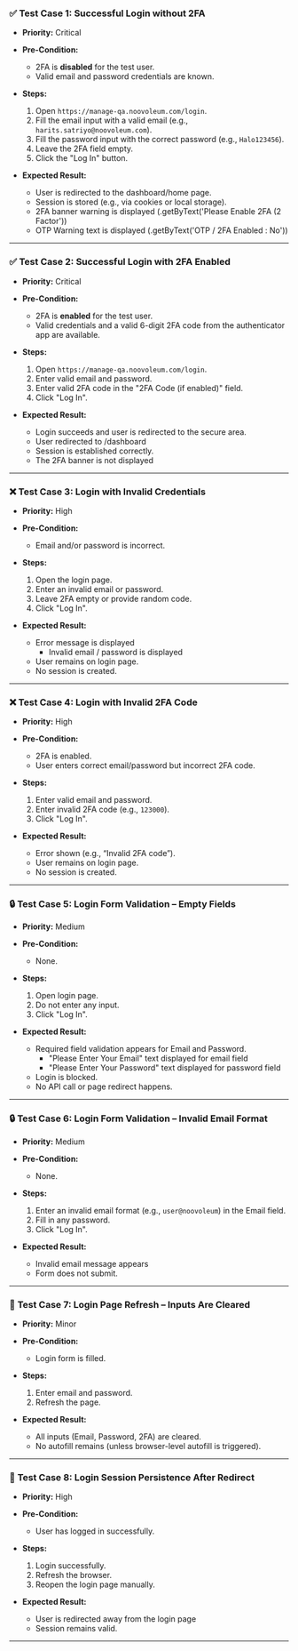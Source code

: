 ### ✅ **Test Case 1: Successful Login without 2FA**

* **Priority:** Critical
* **Pre-Condition:**

  * 2FA is **disabled** for the test user.
  * Valid email and password credentials are known.
* **Steps:**

  1. Open `https://manage-qa.noovoleum.com/login`.
  2. Fill the email input with a valid email (e.g., `harits.satriyo@noovoleum.com`).
  3. Fill the password input with the correct password (e.g., `Halo123456`).
  4. Leave the 2FA field empty.
  5. Click the "Log In" button.
* **Expected Result:**

  * User is redirected to the dashboard/home page.
  * Session is stored (e.g., via cookies or local storage).
  * 2FA banner warning is displayed (.getByText('Please Enable 2FA (2 Factor'))
  * OTP Warning text is displayed (.getByText('OTP / 2FA Enabled : No'))

---

### ✅ **Test Case 2: Successful Login with 2FA Enabled**

* **Priority:** Critical
* **Pre-Condition:**

  * 2FA is **enabled** for the test user.
  * Valid credentials and a valid 6-digit 2FA code from the authenticator app are available.
* **Steps:**

  1. Open `https://manage-qa.noovoleum.com/login`.
  2. Enter valid email and password.
  3. Enter valid 2FA code in the "2FA Code (if enabled)" field.
  4. Click "Log In".
* **Expected Result:**

  * Login succeeds and user is redirected to the secure area.
  * User redirected to /dashboard
  * Session is established correctly.
  * The 2FA banner is not displayed

---

### ❌ **Test Case 3: Login with Invalid Credentials**

* **Priority:** High
* **Pre-Condition:**

  * Email and/or password is incorrect.
* **Steps:**

  1. Open the login page.
  2. Enter an invalid email or password.
  3. Leave 2FA empty or provide random code.
  4. Click "Log In".
* **Expected Result:**

  * Error message is displayed
    * Invalid email / password is displayed
  * User remains on login page.
  * No session is created.

---

### ❌ **Test Case 4: Login with Invalid 2FA Code**

* **Priority:** High
* **Pre-Condition:**

  * 2FA is enabled.
  * User enters correct email/password but incorrect 2FA code.
* **Steps:**

  1. Enter valid email and password.
  2. Enter invalid 2FA code (e.g., `123000`).
  3. Click "Log In".
* **Expected Result:**

  * Error shown (e.g., “Invalid 2FA code”).
  * User remains on login page.
  * No session is created.

---

### 🔒 **Test Case 5: Login Form Validation – Empty Fields**

* **Priority:** Medium
* **Pre-Condition:**

  * None.
* **Steps:**

  1. Open login page.
  2. Do not enter any input.
  3. Click "Log In".
* **Expected Result:**

  * Required field validation appears for Email and Password.
    * "Please Enter Your Email" text displayed for email field
    * "Please Enter Your Password" text displayed for password field
  * Login is blocked.
  * No API call or page redirect happens.

---

### 🔒 **Test Case 6: Login Form Validation – Invalid Email Format**

* **Priority:** Medium
* **Pre-Condition:**

  * None.
* **Steps:**

  1. Enter an invalid email format (e.g., `user@noovoleum`) in the Email field.
  2. Fill in any password.
  3. Click "Log In".
* **Expected Result:**

  * Invalid email message appears
  * Form does not submit.

---

### 🔁 **Test Case 7: Login Page Refresh – Inputs Are Cleared**

* **Priority:** Minor
* **Pre-Condition:**

  * Login form is filled.
* **Steps:**

  1. Enter email and password.
  2. Refresh the page.
* **Expected Result:**

  * All inputs (Email, Password, 2FA) are cleared.
  * No autofill remains (unless browser-level autofill is triggered).

---

### 🔐 **Test Case 8: Login Session Persistence After Redirect**

* **Priority:** High
* **Pre-Condition:**

  * User has logged in successfully.
* **Steps:**

  1. Login successfully.
  2. Refresh the browser.
  3. Reopen the login page manually.
* **Expected Result:**

  * User is redirected away from the login page
  * Session remains valid.

---
